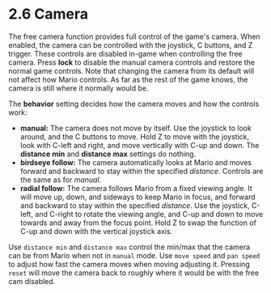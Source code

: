 # 2.6 Camera

The free camera function provides full control of the game's camera. When enabled, the camera can be controlled with the joystick, C buttons, and Z trigger. These controls are disabled in-game when controlling the free camera. Press **lock** to disable the manual camera controls and restore the normal game controls. Note that changing the camera from its default will not affect how Mario controls. As far as the rest of the game knows, the camera is still where it normally would be.

The **behavior** setting decides how the camera moves and how the controls work:

* **manual:** The camera does not move by itself. Use the joystick to look around, and the C buttons to move. Hold Z to move with the joystick, look with C-left and right, and move vertically with C-up and down. The **distance min** and **distance max** settings do nothing.
* **birdseye follow:** The camera automatically looks at Mario and moves forward and backward to stay within the specified _distance_. Controls are the same as for _manual_.
* **radial follow:** The camera follows Mario from a fixed viewing angle. It will move up, down, and sideways to keep Mario in focus, and forward and backward to stay within the specified _distance_. Use the joystick, C-left, and C-right to rotate the viewing angle, and C-up and down to move towards and away from the focus point. Hold Z to swap the function of C-up and down with the vertical joystick axis.

Use `distance min` and `distance max` control the min/max that the camera can be from Mario when not in `manual` mode. Use `move speed` and `pan speed` to adjust how fast the camera moves when moving adjusting it. Pressing `reset` will move the camera back to roughly where it would be with the free cam disabled.
